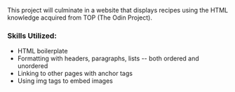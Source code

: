 This project will culminate in a website that displays recipes using the HTML knowledge acquired from TOP (The Odin Project). 

<h3>Skills Utilized:</h3>

  <ul>
  <li>HTML boilerplate</li>
  <li>Formatting with headers, paragraphs, lists -- both ordered and unordered</li>
  <li>Linking to other pages with anchor tags</li>
  <li>Using img tags to embed images</li>
  </ul>